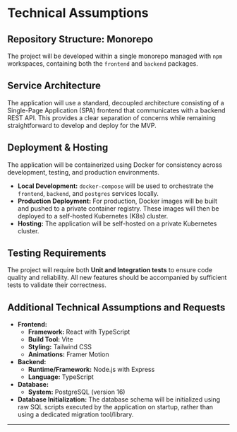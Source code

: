 # Technical Assumptions

## Repository Structure: Monorepo
The project will be developed within a single monorepo managed with `npm` workspaces, containing both the `frontend` and `backend` packages.

## Service Architecture
The application will use a standard, decoupled architecture consisting of a Single-Page Application (SPA) frontend that communicates with a backend REST API. This provides a clear separation of concerns while remaining straightforward to develop and deploy for the MVP.

## Deployment & Hosting
The application will be containerized using Docker for consistency across development, testing, and production environments.

- **Local Development:** `docker-compose` will be used to orchestrate the `frontend`, `backend`, and `postgres` services locally.
- **Production Deployment:** For production, Docker images will be built and pushed to a private container registry. These images will then be deployed to a self-hosted Kubernetes (K8s) cluster.
- **Hosting:** The application will be self-hosted on a private Kubernetes cluster.

## Testing Requirements
The project will require both **Unit and Integration tests** to ensure code quality and reliability. All new features should be accompanied by sufficient tests to validate their correctness.

## Additional Technical Assumptions and Requests
- **Frontend:**
    - **Framework:** React with TypeScript
    - **Build Tool:** Vite
    - **Styling:** Tailwind CSS
    - **Animations:** Framer Motion
- **Backend:**
    - **Runtime/Framework:** Node.js with Express
    - **Language:** TypeScript
- **Database:**
    - **System:** PostgreSQL (version 16)
- **Database Initialization:** The database schema will be initialized using raw SQL scripts executed by the application on startup, rather than using a dedicated migration tool/library.

---
